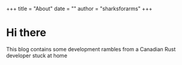 +++
title = "About"
date = ""
author = "sharksforarms"
+++

# Hi there

This blog contains some development rambles from a Canadian Rust developer
stuck at home
